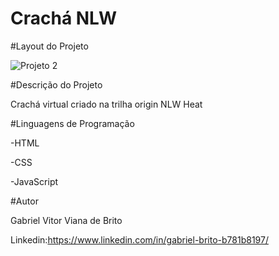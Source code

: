 # Crachá NLW

#Layout do Projeto

![Projeto 2](https://user-images.githubusercontent.com/86378489/138018184-171482a3-b844-4ed8-9b41-6648421fbc05.png)


#Descrição do Projeto 

Crachá virtual criado na trilha origin NLW Heat

#Linguagens de Programação 

-HTML

 -CSS

-JavaScript

#Autor 

Gabriel Vitor Viana de Brito

Linkedin:https://www.linkedin.com/in/gabriel-brito-b781b8197/
